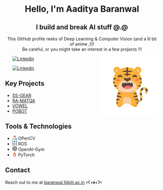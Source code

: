 <!DOCTYPE html>
<html lang="en">
<head>
  <meta charset="UTF-8">
  <meta name="viewport" content="width=device-width, initial-scale=1.0">
</head>
<body>
  <h1 class="animated-element" align = center>Hello, I'm Aaditya Baranwal</h1>
  <h2 class="animated-element" align = center>I build and break AI stuff @.@</h2>
  <p class="animated-element" align = center>This GitHub profile reeks of Deep Learning & Computer Vision (and a lil bit of anime ;))! <br>Be careful, or you might take an interest in a few projects !!!</p>
    <ul>
    <a href="https://www.instagram.com/__.aeternum.__/">
        <img src="https://img.shields.io/badge/-|%20%20__.aeternum.__%20|-purple?style=flat-square&logo=Instagram&logoColor=white&link=https://www.linkedin.com/in/aaditya-baranwal-1b1b3a1b0/" alt="Linkedin">
    </a>
        <img src=assets/profile.png alt="Profile Picture" align = right height = 200>
    </ul>
    <ul>
    <a href="https://www.linkedin.com/in/aadityabaranwal/">
        <img src="https://img.shields.io/badge/-Aaditya%20Baranwal-blue?style=flat-square&logo=Linkedin&logoColor=white&link=https://www.linkedin.com/in/aaditya-baranwal-1b1b3a1b0/" alt="Linkedin">
    </a>
    </ul>
  
  <h2 class="animated-element">Key Projects</h2>
  <ul class="animated-element">
    <li><a href="">SS-GEAR</a></li>
    <li><a href="">RA-MATQA</a></li>
    <li><a href="">VOWEL</a></li>
    <li><a href="">POBOT</a></li>
    <!-- Add more projects with links as needed -->
  </ul>
  
   <h2 class="animated-element">Tools & Technologies</h2>
  <ul class="animated-element">
    <li>
      <img src="assets/cv2.png" alt="OpenCV Logo" width="15"> OPenCV
    </li>
    <li>
      <img src="assets/ros.svg" alt="ROS Logo" width="15"> ROS
    </li>
    <li>
      <img src="assets/gym.svg" alt="OpenAI Gym Logo" width="15"> OpenAI-Gym
    </li>
    <li>
      <img src="assets/torch.svg" alt="PyTorch Logo" width="15"> PyTorch
    </li>
    <!-- Add more tools and technologies as needed -->
  </ul>
  
  <h2 class="animated-element">Contact</h2>
  <p class="animated-element">Reach out to me at <u>baranwal.1@iitj.ac.in</u> ୧ʕ•̀ᴥ•́ʔ୨</p>
</body>
</html>
